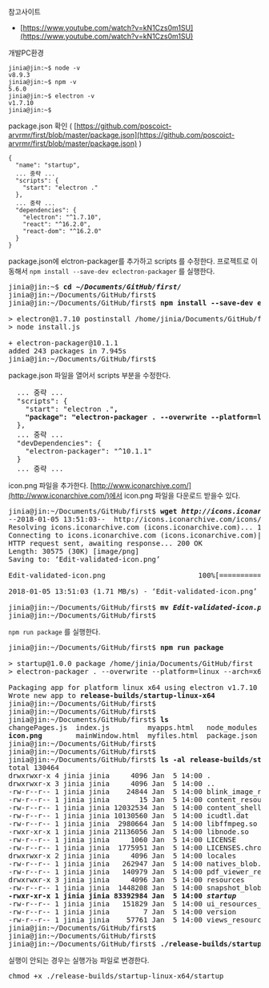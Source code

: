 참고사이트 
- [https://www.youtube.com/watch?v=kN1Czs0m1SU](https://www.youtube.com/watch?v=kN1Czs0m1SU)



개발PC환경

```
jinia@jin:~$ node -v
v8.9.3
jinia@jin:~$ npm -v
5.6.0
jinia@jin:~$ electron -v
v1.7.10
jinia@jin:~$ 
```

package.json 확인 (
[https://github.com/poscoict-arvrmr/first/blob/master/package.json](https://github.com/poscoict-arvrmr/first/blob/master/package.json)
)
```
{
  "name": "startup",
  ... 중략 ...
  "scripts": {
    "start": "electron ."
  },
  ... 중략 ...
  "dependencies": {
    "electron": "^1.7.10",
    "react": "^16.2.0",
    "react-dom": "^16.2.0"
  }
}
```

package.json에 elctron-packager를 추가하고 scripts 를 수정한다. 
프로젝트로 이동해서 ```npm install --save-dev eclectron-packager``` 를 실행한다.
<pre>
jinia@jin:~$ <b>cd <i>~/Documents/GitHub/first/</i></b>
jinia@jin:~/Documents/GitHub/first$
jinia@jin:~/Documents/GitHub/first$ <b>npm install --save-dev electron-packager</b>

> electron@1.7.10 postinstall /home/jinia/Documents/GitHub/first/node_modules/electron
> node install.js

+ electron-packager@10.1.1
added 243 packages in 7.945s
jinia@jin:~/Documents/GitHub/first$
</pre>

package.json 파일을 열어서 scripts 부분을 수정한다. 
<pre>
  ... 중략 ...
  "scripts": {
    "start": "electron ."<b>,
    "package": "electron-packager . --overwrite --platform=linux --arch=x64 --icon=icon.png --prune=true --out=release-builds"</b>
  },
  ... 중략 ...  
  "devDependencies": {
    "electron-packager": "^10.1.1"
  }
  ... 중략 ...  
</pre>

icon.png 파일을 추가한다. 
[http://www.iconarchive.com/](http://www.iconarchive.com/)에서 icon.png 파일을 다운로드 받을수 있다. 
<pre>
jinia@jin:~/Documents/GitHub/first$ <b>wget <i>http://icons.iconarchive.com/icons/custom-icon-design/flatastic-10/512/Edit-validated-icon.png</i></b>
--2018-01-05 13:51:03--  http://icons.iconarchive.com/icons/custom-icon-design/flatastic-10/512/Edit-validated-icon.png
Resolving icons.iconarchive.com (icons.iconarchive.com)... 104.25.157.13, 104.25.156.13, 2400:cb00:2048:1::6819:9d0d, ...
Connecting to icons.iconarchive.com (icons.iconarchive.com)|104.25.157.13|:80... connected.
HTTP request sent, awaiting response... 200 OK
Length: 30575 (30K) [image/png]
Saving to: ‘Edit-validated-icon.png’

Edit-validated-icon.png                      100%[===========================================================================================>]  29.86K  --.-KB/s    in 0.02s   

2018-01-05 13:51:03 (1.71 MB/s) - ‘Edit-validated-icon.png’ saved [30575/30575]

jinia@jin:~/Documents/GitHub/first$ <b>mv <i>Edit-validated-icon.png</i> icon.png</b>
jinia@jin:~/Documents/GitHub/first$ 
</pre>


```npm run package``` 를 실행한다.
<pre>
jinia@jin:~/Documents/GitHub/first$ <b>npm run package</b>

> startup@1.0.0 package /home/jinia/Documents/GitHub/first
> electron-packager . --overwrite --platform=linux --arch=x64 --icon=icon.png --prune=true --out=release-builds

Packaging app for platform linux x64 using electron v1.7.10
Wrote new app to <b>release-builds/startup-linux-x64</b>
jinia@jin:~/Documents/GitHub/first$ 
jinia@jin:~/Documents/GitHub/first$ 
jinia@jin:~/Documents/GitHub/first$ <b>ls</b>
changePages.js  index.js         myapps.html   node_modules  package-lock.json  <b>release-builds</b>  stylesheet.css
<b>icon.png</b>        mainWindow.html  myfiles.html  package.json  README.md          setup.md
jinia@jin:~/Documents/GitHub/first$
jinia@jin:~/Documents/GitHub/first$
jinia@jin:~/Documents/GitHub/first$ <b>ls -al release-builds/startup-linux-x64/</b>
total 130464
drwxrwxr-x 4 jinia jinia     4096 Jan  5 14:00 .
drwxrwxr-x 3 jinia jinia     4096 Jan  5 14:00 ..
-rw-r--r-- 1 jinia jinia    24844 Jan  5 14:00 blink_image_resources_200_percent.pak
-rw-r--r-- 1 jinia jinia       15 Jan  5 14:00 content_resources_200_percent.pak
-rw-r--r-- 1 jinia jinia 12032534 Jan  5 14:00 content_shell.pak
-rw-r--r-- 1 jinia jinia 10130560 Jan  5 14:00 icudtl.dat
-rw-r--r-- 1 jinia jinia  2980664 Jan  5 14:00 libffmpeg.so
-rwxr-xr-x 1 jinia jinia 21136056 Jan  5 14:00 libnode.so
-rw-r--r-- 1 jinia jinia     1060 Jan  5 14:00 LICENSE
-rw-r--r-- 1 jinia jinia  1775951 Jan  5 14:00 LICENSES.chromium.html
drwxrwxr-x 2 jinia jinia     4096 Jan  5 14:00 locales
-rw-r--r-- 1 jinia jinia   262947 Jan  5 14:00 natives_blob.bin
-rw-r--r-- 1 jinia jinia   140979 Jan  5 14:00 pdf_viewer_resources.pak
drwxrwxr-x 3 jinia jinia     4096 Jan  5 14:00 resources
-rw-r--r-- 1 jinia jinia  1448208 Jan  5 14:00 snapshot_blob.bin
<b>-rwxr-xr-x 1 jinia jinia 83392984 Jan  5 14:00 <i>startup</i></b>
-rw-r--r-- 1 jinia jinia   151829 Jan  5 14:00 ui_resources_200_percent.pak
-rw-r--r-- 1 jinia jinia        7 Jan  5 14:00 version
-rw-r--r-- 1 jinia jinia    57761 Jan  5 14:00 views_resources_200_percent.pak
jinia@jin:~/Documents/GitHub/first$
jinia@jin:~/Documents/GitHub/first$
jinia@jin:~/Documents/GitHub/first$ <b>./release-builds/startup-linux-x64/startup</b>
</pre>


실행이 안되는 경우는 실행가능 파일로 변경한다. 
<pre>
chmod +x ./release-builds/startup-linux-x64/startup
</pre>
